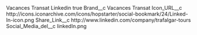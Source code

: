 <?xml version="1.0" encoding="UTF-8"?>
<CustomMetadata xmlns="http://soap.sforce.com/2006/04/metadata" xmlns:xsi="http://www.w3.org/2001/XMLSchema-instance" xmlns:xsd="http://www.w3.org/2001/XMLSchema">
    <label>Vacances Transat Linkedin</label>
    <protected>true</protected>
    <values>
        <field>Brand__c</field>
        <value xsi:type="xsd:string">Vacances Transat</value>
    </values>
    <values>
        <field>Icon_URL__c</field>
        <value xsi:type="xsd:string">http://icons.iconarchive.com/icons/hopstarter/social-bookmark/24/Linked-In-icon.png</value>
    </values>
    <values>
        <field>Share_Link__c</field>
        <value xsi:type="xsd:string">http://www.linkedin.com/company/trafalgar-tours</value>
    </values>
    <values>
        <field>Social_Media_del__c</field>
        <value xsi:type="xsd:string">linkedIn.png</value>
    </values>
</CustomMetadata>
